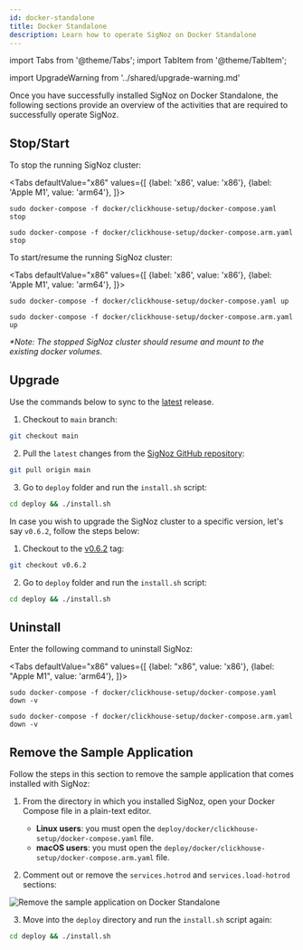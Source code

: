 ```yaml
---
id: docker-standalone
title: Docker Standalone
description: Learn how to operate SigNoz on Docker Standalone
---
```


import Tabs from '@theme/Tabs';
import TabItem from '@theme/TabItem';

import UpgradeWarning from '../shared/upgrade-warning.md'

Once you have successfully installed SigNoz on Docker Standalone, the following sections provide an overview of the activities that are required to successfully operate SigNoz.

## Stop/Start

To stop the running SigNoz cluster:

<Tabs
  defaultValue="x86"
  values={[
    {label: 'x86', value: 'x86'},
    {label: 'Apple M1', value: 'arm64'},
  ]}>
  <TabItem value="x86">

    sudo docker-compose -f docker/clickhouse-setup/docker-compose.yaml stop

  </TabItem>
  <TabItem value="arm64">

    sudo docker-compose -f docker/clickhouse-setup/docker-compose.arm.yaml stop

  </TabItem>
</Tabs>

To start/resume the running SigNoz cluster:

<Tabs
    defaultValue="x86"
    values={[
      {label: 'x86', value: 'x86'},
      {label: 'Apple M1', value: 'arm64'},
    ]}>
  <TabItem value="x86">

    sudo docker-compose -f docker/clickhouse-setup/docker-compose.yaml up

  </TabItem>
  <TabItem value="arm64">

    sudo docker-compose -f docker/clickhouse-setup/docker-compose.arm.yaml up

  </TabItem>
</Tabs>

_*Note: The stopped SigNoz cluster should resume and mount to the existing docker volumes._

## Upgrade

Use the commands below to sync to the [latest](https://github.com/SigNoz/signoz/releases/latest) release.

1. Checkout to `main` branch:
```bash
git checkout main
```

2. Pull the `latest` changes from the [SigNoz GitHub repository](https://github.com/SigNoz/signoz):
```bash
git pull origin main
```

3. Go to `deploy` folder and run the `install.sh` script:
```bash
cd deploy && ./install.sh
```

In case you wish to upgrade the SigNoz cluster to a specific version, let's say `v0.6.2`, follow the steps below:

1. Checkout to the [v0.6.2](https://github.com/SigNoz/signoz/releases/tag/v0.6.2) tag:
```bash
git checkout v0.6.2
```

2. Go to `deploy` folder and run the `install.sh` script:
```bash
cd deploy && ./install.sh
```

<UpgradeWarning/>

## Uninstall

Enter the following command to uninstall SigNoz:

<Tabs
  defaultValue="x86"
  values={[
    {label: "x86", value: 'x86'},
    {label: "Apple M1", value: 'arm64'},
  ]}>
  <TabItem value="x86">

    sudo docker-compose -f docker/clickhouse-setup/docker-compose.yaml down -v

  </TabItem>
  <TabItem value="arm64">

    sudo docker-compose -f docker/clickhouse-setup/docker-compose.arm.yaml down -v

  </TabItem>
</Tabs>

## Remove the Sample Application

Follow the steps in this section to remove the sample application that comes installed with SigNoz:

1. From the directory in which you installed SigNoz, open your Docker Compose file in a plain-text editor. 
     - **Linux users**: you must open the `deploy/docker/clickhouse-setup/docker-compose.yaml` file.
     - **macOS users**: you must open the `deploy/docker/clickhouse-setup/docker-compose.arm.yaml` file.


2. Comment out or remove the `services.hotrod` and `services.load-hotrod` sections:

  ![Remove the sample application on Docker Standalone](/img/docker-standalone-remove-the-sample-application.png)

3. Move into the `deploy` directory and run the `install.sh` script again:

```bash
cd deploy && ./install.sh
```
